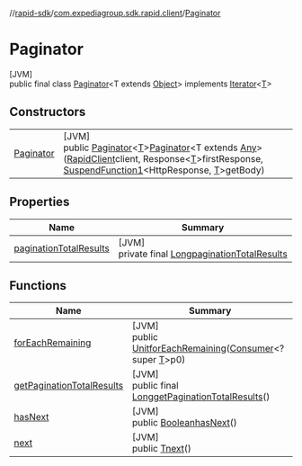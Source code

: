 //[rapid-sdk](../../../index.md)/[com.expediagroup.sdk.rapid.client](../index.md)/[Paginator](index.md)

# Paginator

[JVM]\
public final class [Paginator](index.md)&lt;T extends [Object](https://docs.oracle.com/javase/8/docs/api/java/lang/Object.html)&gt; implements [Iterator](https://docs.oracle.com/javase/8/docs/api/java/util/Iterator.html)&lt;[T](index.md)&gt;

## Constructors

| | |
|---|---|
| [Paginator](-paginator.md) | [JVM]<br>public [Paginator](index.md)&lt;[T](index.md)&gt;[Paginator](-paginator.md)&lt;T extends [Any](https://kotlinlang.org/api/latest/jvm/stdlib/kotlin/-any/index.html)&gt;([RapidClient](../-rapid-client/index.md)client, Response&lt;[T](index.md)&gt;firstResponse, [SuspendFunction1](https://kotlinlang.org/api/latest/jvm/stdlib/kotlin.coroutines/-suspend-function1/index.html)&lt;HttpResponse, [T](index.md)&gt;getBody) |

## Properties

| Name | Summary |
|---|---|
| [paginationTotalResults](index.md#-1523829013%2FProperties%2F700308213) | [JVM]<br>private final [Long](https://docs.oracle.com/javase/8/docs/api/java/lang/Long.html)[paginationTotalResults](index.md#-1523829013%2FProperties%2F700308213) |

## Functions

| Name | Summary |
|---|---|
| [forEachRemaining](index.md#-511368593%2FFunctions%2F700308213) | [JVM]<br>public [Unit](https://kotlinlang.org/api/latest/jvm/stdlib/kotlin/-unit/index.html)[forEachRemaining](index.md#-511368593%2FFunctions%2F700308213)([Consumer](https://docs.oracle.com/javase/8/docs/api/java/util/function/Consumer.html)&lt;? super [T](index.md)&gt;p0) |
| [getPaginationTotalResults](get-pagination-total-results.md) | [JVM]<br>public final [Long](https://docs.oracle.com/javase/8/docs/api/java/lang/Long.html)[getPaginationTotalResults](get-pagination-total-results.md)() |
| [hasNext](has-next.md) | [JVM]<br>public [Boolean](https://docs.oracle.com/javase/8/docs/api/java/lang/Boolean.html)[hasNext](has-next.md)() |
| [next](next.md) | [JVM]<br>public [T](index.md)[next](next.md)() |
